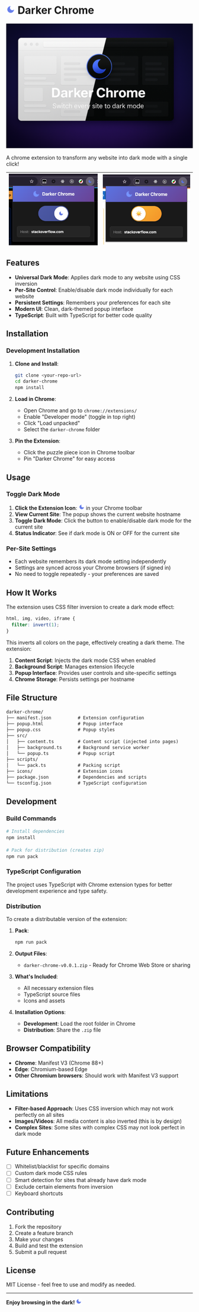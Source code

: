 # ![darker chrome logo](icons/icon24.png) Darker Chrome

![Darker Chrome: dark vs light mode](public/darker-chrome.png)

A chrome extension to transform any website into dark mode with a single click!

| ![Darker Chrome: popup dark mode](public/darker-chrome-popup-dark.png) | ![Darker Chrome: popup light mode](public/darker-chrome-popup-light.png) |
| --- | --- |

## Features

- **Universal Dark Mode**: Applies dark mode to any website using CSS inversion
- **Per-Site Control**: Enable/disable dark mode individually for each website
- **Persistent Settings**: Remembers your preferences for each site
- **Modern UI**: Clean, dark-themed popup interface
- **TypeScript**: Built with TypeScript for better code quality

## Installation

### Development Installation

1. **Clone and Install**:
   ```bash
   git clone <your-repo-url>
   cd darker-chrome
   npm install
   ```

2. **Load in Chrome**:
   - Open Chrome and go to `chrome://extensions/`
   - Enable "Developer mode" (toggle in top right)
   - Click "Load unpacked"
   - Select the `darker-chrome` folder

3. **Pin the Extension**:
   - Click the puzzle piece icon in Chrome toolbar
   - Pin "Darker Chrome" for easy access

## Usage

### Toggle Dark Mode

1. **Click the Extension Icon**: ![darker chrome logo](icons/icon16.png) in your Chrome toolbar
2. **View Current Site**: The popup shows the current website hostname
3. **Toggle Dark Mode**: Click the button to enable/disable dark mode for the current site
4. **Status Indicator**: See if dark mode is ON or OFF for the current site

### Per-Site Settings

- Each website remembers its dark mode setting independently
- Settings are synced across your Chrome browsers (if signed in)
- No need to toggle repeatedly - your preferences are saved

## How It Works

The extension uses CSS filter inversion to create a dark mode effect:

```css
html, img, video, iframe {
  filter: invert(1);
}
```

This inverts all colors on the page, effectively creating a dark theme. The extension:

1. **Content Script**: Injects the dark mode CSS when enabled
2. **Background Script**: Manages extension lifecycle
3. **Popup Interface**: Provides user controls and site-specific settings
4. **Chrome Storage**: Persists settings per hostname

## File Structure

```
darker-chrome/
├── manifest.json          # Extension configuration
├── popup.html             # Popup interface
├── popup.css              # Popup styles
├── src/
│   ├── content.ts         # Content script (injected into pages)
│   ├── background.ts      # Background service worker
│   └── popup.ts           # Popup script
├── scripts/
│   └── pack.ts            # Packing script
├── icons/                 # Extension icons
├── package.json           # Dependencies and scripts
└── tsconfig.json          # TypeScript configuration
```

## Development

### Build Commands

```bash
# Install dependencies
npm install

# Pack for distribution (creates zip)
npm run pack
```

### TypeScript Configuration

The project uses TypeScript with Chrome extension types for better development experience and type safety.

### Distribution

To create a distributable version of the extension:

1. **Pack**:
   ```bash
   npm run pack
   ```

2. **Output Files**:
   - `darker-chrome-v0.0.1.zip` - Ready for Chrome Web Store or sharing

3. **What's Included**:
   - All necessary extension files
   - TypeScript source files
   - Icons and assets

4. **Installation Options**:
   - **Development**: Load the root folder in Chrome
   - **Distribution**: Share the `.zip` file

## Browser Compatibility

- **Chrome**: Manifest V3 (Chrome 88+)
- **Edge**: Chromium-based Edge
- **Other Chromium browsers**: Should work with Manifest V3 support

## Limitations

- **Filter-based Approach**: Uses CSS inversion which may not work perfectly on all sites
- **Images/Videos**: All media content is also inverted (this is by design)
- **Complex Sites**: Some sites with complex CSS may not look perfect in dark mode

## Future Enhancements

- [ ] Whitelist/blacklist for specific domains
- [ ] Custom dark mode CSS rules
- [ ] Smart detection for sites that already have dark mode
- [ ] Exclude certain elements from inversion
- [ ] Keyboard shortcuts

## Contributing

1. Fork the repository
2. Create a feature branch
3. Make your changes
4. Build and test the extension
5. Submit a pull request

## License

MIT License - feel free to use and modify as needed.

---

**Enjoy browsing in the dark! ![darker chrome logo](icons/icon16.png)** 